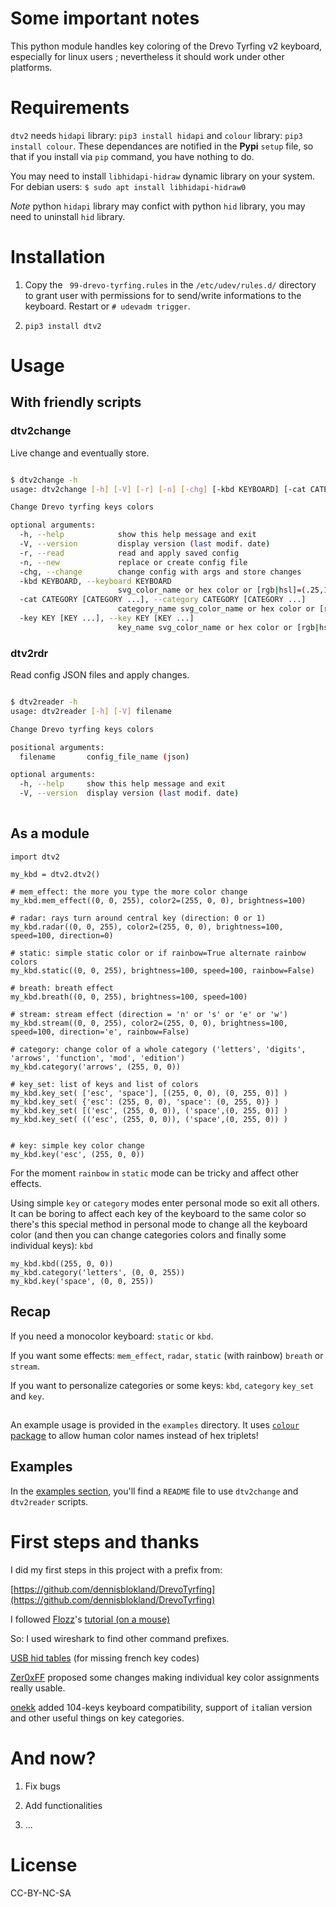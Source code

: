 # Some important notes

This python module handles key coloring of the Drevo Tyrfing v2
keyboard, especially for linux users ; nevertheless it should work
under other platforms.

# Requirements

`dtv2` needs `hidapi` library: `pip3 install hidapi` and `colour`
library: `pip3 install colour`. These dependances are notified in
the **Pypi** `setup` file, so that if you install via `pip`
command, you have nothing to do.

You may need to install `libhidapi-hidraw` dynamic library on your
system. For debian users: `$ sudo apt install libhidapi-hidraw0`

_Note_ python `hidapi` library may confict with python `hid`
library, you may need to uninstall `hid` library.

# Installation

1. Copy the ` 99-drevo-tyrfing.rules` in the `/etc/udev/rules.d/`
   directory to grant user with permissions for to send/write
   informations to the keyboard. Restart or `# udevadm trigger`.

2. `pip3 install dtv2`

# Usage


## With friendly scripts

### dtv2change

Live change and eventually store.


``` bash

$ dtv2change -h                                                           
usage: dtv2change [-h] [-V] [-r] [-n] [-chg] [-kbd KEYBOARD] [-cat CATEGORY [CATEGORY ...]] [-key KEY [KEY ...]]

Change Drevo tyrfing keys colors

optional arguments:
  -h, --help            show this help message and exit
  -V, --version         display version (last modif. date)
  -r, --read            read and apply saved config
  -n, --new             replace or create config file
  -chg, --change        change config with args and store changes
  -kbd KEYBOARD, --keyboard KEYBOARD
                        svg_color_name or hex color or [rgb|hsl]=(.25,1,.5)
  -cat CATEGORY [CATEGORY ...], --category CATEGORY [CATEGORY ...]
                        category_name svg_color_name or hex color or [rgb|hsl]=(.25,1,.5)
  -key KEY [KEY ...], --key KEY [KEY ...]
                        key_name svg_color_name or hex color or [rgb|hsl]=(.25,1,.5)


```

### dtv2rdr

Read config JSON files and apply changes.

``` bash

$ dtv2reader -h
usage: dtv2reader [-h] [-V] filename

Change Drevo tyrfing keys colors

positional arguments:
  filename       config_file_name (json)

optional arguments:
  -h, --help     show this help message and exit
  -V, --version  display version (last modif. date)
  
```

## As a module

``` python3
import dtv2

my_kbd = dtv2.dtv2()

# mem_effect: the more you type the more color change
my_kbd.mem_effect((0, 0, 255), color2=(255, 0, 0), brightness=100)

# radar: rays turn around central key (direction: 0 or 1)
my_kbd.radar((0, 0, 255), color2=(255, 0, 0), brightness=100, speed=100, direction=0)

# static: simple static color or if rainbow=True alternate rainbow colors
my_kbd.static((0, 0, 255), brightness=100, speed=100, rainbow=False)

# breath: breath effect
my_kbd.breath((0, 0, 255), brightness=100, speed=100)

# stream: stream effect (direction = 'n' or 's' or 'e' or 'w')
my_kbd.stream((0, 0, 255), color2=(255, 0, 0), brightness=100, speed=100, direction='e', rainbow=False)

# category: change color of a whole category ('letters', 'digits', 'arrows', 'function', 'mod', 'edition')
my_kbd.category('arrows', (255, 0, 0))

# key_set: list of keys and list of colors
my_kbd.key_set( ['esc', 'space'], [(255, 0, 0), (0, 255, 0)] )
my_kbd.key_set( {'esc': (255, 0, 0), 'space': (0, 255, 0)} )
my_kbd.key_set( [('esc', (255, 0, 0)), ('space',(0, 255, 0)] )
my_kbd.key_set( (('esc', (255, 0, 0)), ('space',(0, 255, 0)) )


# key: simple key color change
my_kbd.key('esc', (255, 0, 0))
```

For the moment `rainbow` in `static` mode can be tricky and affect
other effects.

Using simple `key` or `category` modes enter personal mode so exit
all others. It can be boring to affect each key of the keyboard to
the same color so there's this special method in personal mode to
change all the keyboard color (and then you can change categories
colors and finally some individual keys): `kbd`

``` python3
my_kbd.kbd((255, 0, 0))
my_kbd.category('letters', (0, 0, 255))
my_kbd.key('space', (0, 0, 255))
```

## Recap

If you need a monocolor keyboard: `static` or `kbd`.

If you want some effects: `mem_effect`, `radar`, `static` (with
rainbow) `breath` or `stream`.

If you want to personalize categories or some keys: `kbd`,
`category` `key_set` and `key`.

## 
An example usage is provided in the `examples` directory. It uses
[`colour` package](https://github.com/vaab/colour) to allow human
color names instead of hex triplets!


## Examples

In the [examples
section](https://github.com/cobacdavid/dtv2/tree/master/examples),
you'll find a `README` file to use `dtv2change` and `dtv2reader`
scripts.

# First steps and thanks

I did my first steps in this project with a prefix from:

[https://github.com/dennisblokland/DrevoTyrfing](https://github.com/dennisblokland/DrevoTyrfing)

I followed [Flozz](https://github.com/flozz)'s [tutorial (on a mouse)](https://blog.flozz.fr/2016/03/27/steelseries-rival-100-reverse-engineering-dun-peripherique-usb/)

So: I used wireshark to find other command prefixes.

[USB hid tables](https://www.usb.org/sites/default/files/documents/hut1_12v2.pdf) (for missing french key codes) 

[Zer0xFF](https://github.com/Zer0xFF) proposed some changes making
individual key color assignments really usable.

[onekk](https://github.com/onekk) added 104-keys keyboard
compatibility, support of `it`alian version and other useful things
on key categories.

# And now?

1. Fix bugs

2. Add functionalities

3. ...

# License

CC-BY-NC-SA

